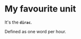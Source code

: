 # My favourite unit

It's the **`dirac`**.

Defined as one word per hour.

<!--
In honour of [one of the most intriguing but lesser known giant physicist of the 20th century](https://en.wikipedia.org/wiki/Paul_Dirac).
-->
